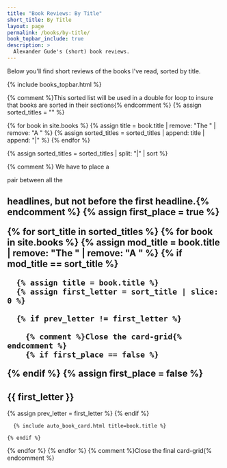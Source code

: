 ```yaml
---
title: "Book Reviews: By Title"
short_title: By Title
layout: page
permalink: /books/by-title/
book_topbar_include: true
description: >
  Alexander Gude's (short) book reviews.
---
```


Below you'll find short reviews of the books I've read, sorted by title.

{% include books_topbar.html %}

{% comment %}This sorted list will be used in a double for loop to insure that
books are sorted in their sections{% endcomment %}
{% assign sorted_titles = "" %}

{% for book in site.books %}
  {% assign title = book.title | remove: "The " | remove: "A " %}
  {% assign sorted_titles = sorted_titles | append: title | append: "|" %}
{% endfor %}

{% assign sorted_titles = sorted_titles | split: "|" | sort %}

{% comment %} We have to place a <div></div> pair between all the <h2>
headlines, but not before the first headline.{% endcomment %}
{% assign first_place = true %}

{% for sort_title in sorted_titles %}
  {% for book in site.books %}
    {% assign mod_title = book.title | remove: "The " | remove: "A " %}
    {% if mod_title == sort_title %}

      {% assign title = book.title %}
      {% assign first_letter = sort_title | slice: 0 %}

      {% if prev_letter != first_letter %}

        {% comment %}Close the card-grid{% endcomment %}
        {% if first_place == false %}
  </div>
        {% endif %}
        {% assign first_place = false %}

<h2 class="book-list-headline">{{ first_letter }}</h2>
<div class="card-grid">
      {% assign prev_letter = first_letter %}
      {% endif %}

      {% include auto_book_card.html title=book.title %}

    {% endif %}
  {% endfor %}
{% endfor %}
{% comment %}Close the final card-grid{% endcomment %}
</div>
